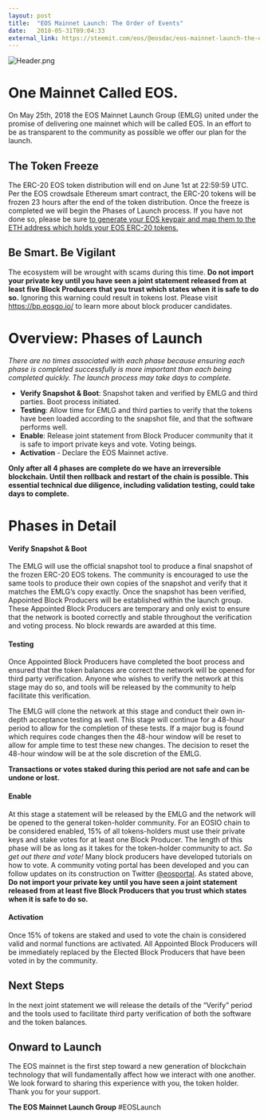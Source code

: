 ```yaml
---
layout: post
title:  "EOS Mainnet Launch: The Order of Events"
date:   2018-05-31T09:04:33
external_link: https://steemit.com/eos/@eosdac/eos-mainnet-launch-the-order-of-events
---
```

![Header.png](https://cdn.steemitimages.com/DQmY8j5dzQxAKmd2oUxT6skq6uyVkHhZZ82j7u9R99uPBpj/Header.png)

# One Mainnet Called EOS.

On May 25th, 2018 the EOS Mainnet Launch Group (EMLG) united under the promise of delivering one mainnet which will be called EOS. In an effort to be as transparent to the community as possible we offer our plan for the launch. 

## The Token Freeze
The ERC-20 EOS token distribution will end on June 1st at 22:59:59 UTC. Per the EOS crowdsale Ethereum smart contract, the ERC-20 tokens will be frozen 23 hours after the end of the token distribution. Once the freeze is completed we will begin the Phases of Launch process. If you have not done so, please be sure [to generate your EOS keypair and map them to the ETH address which holds your EOS ERC-20 tokens.](https://steemit.com/eos/@sandwich/how-to-update-the-eos-public-key-mapped-registered-to-your-ethereum-wallet-with-myetherwallet-mew)

## Be Smart. Be Vigilant
The ecosystem will be wrought with scams during this time. **Do not import your private key until you have seen a joint statement released from at least five Block Producers that you trust which states when it is safe to do so.** Ignoring this warning could result in tokens lost. Please visit https://bp.eosgo.io/ to learn more about block producer candidates.
	
# Overview: Phases of Launch 

*There are no times associated with each phase because ensuring each phase is completed successfully is more important than each being completed quickly. The launch process may take days to complete.* 

* **Verify Snapshot & Boot**: Snapshot taken and verified by EMLG and third parties. Boot process initiated.
* **Testing**: Allow time for EMLG and third parties to verify that the tokens have been loaded according to the snapshot file, and that the software performs well.
* **Enable**: Release joint statement from Block Producer community that it is safe to import private keys and vote. Voting beings.
* **Activation** - Declare the EOS Mainnet active.

**Only after all 4 phases are complete do we have an irreversible blockchain. Until then rollback and restart of the chain is possible. This essential technical due diligence, including validation testing, could take days to complete.**


# Phases in Detail

#### Verify Snapshot & Boot
The EMLG will use the official snapshot tool to produce a final snapshot of the frozen ERC-20 EOS tokens. The community is encouraged to use the same tools to produce their own copies of the snapshot and verify that it matches the EMLG’s copy exactly. Once the snapshot has been verified, Appointed Block Producers will be established within the launch group. These Appointed Block Producers are temporary and only exist to ensure that the network is booted correctly and stable throughout the verification and voting process. No block rewards are awarded at this time. 

#### Testing
Once Appointed Block Producers have completed the boot process and ensured that the token balances are correct the network will be opened for third party verification. Anyone who wishes to verify the network at this stage may do so, and tools will be released by the community to help facilitate this verification.

The EMLG will clone the network at this stage and conduct their own in-depth acceptance testing as well. This stage will continue for a 48-hour period to allow for the completion of these tests. If a major bug is found which requires code changes then the 48-hour window will be reset to allow for ample time to test these new changes. The decision to reset the 48-hour window will be at the sole discretion of the EMLG.

**Transactions or votes staked during this period are not safe and can be undone or lost.**

#### Enable
At this stage a statement will be released by the EMLG and the network will be opened to the general token-holder community. For an EOSIO chain to be considered enabled, 15% of all tokens-holders must use their private keys and stake votes for at least one Block Producer. The length of this phase will be as long as it takes for the token-holder community to act. *So get out there and vote!* Many block producers have developed tutorials on how to vote. A community voting portal has been developed and you can follow updates on its construction on Twitter [@eosportal](https://twitter.com/eosportal). As stated above, **Do not import your private key until you have seen a joint statement released from at least five Block Producers that you trust which states when it is safe to do so.**

#### Activation
Once 15% of tokens are staked and used to vote the chain is considered valid and normal functions are activated. All Appointed Block Producers will be immediately replaced by the Elected Block Producers that have been voted in by the community.

## Next Steps
In the next joint statement we will release the details of the “Verify” period and the tools used to facilitate third party verification of both the software and the token balances.

## Onward to Launch
The EOS mainnet is the first step toward a new generation of blockchain technology that will fundamentally affect how we interact with one another. We look forward to sharing this experience with you, the token holder. Thank you for your support. 

**The EOS Mainnet Launch Group** #EOSLaunch
